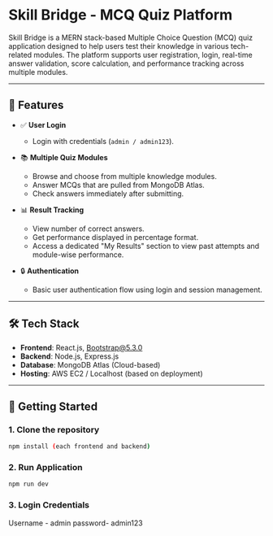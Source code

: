 # Skill Bridge - MCQ Quiz Platform

Skill Bridge is a MERN stack-based Multiple Choice Question (MCQ) quiz application designed to help users test their knowledge in various tech-related modules. The platform supports user registration, login, real-time answer validation, score calculation, and performance tracking across multiple modules.

---

## 🌟 Features

- ✅ **User Login**
  - Login with credentials (`admin / admin123`).

- 📚 **Multiple Quiz Modules**
  - Browse and choose from multiple knowledge modules.
  - Answer MCQs that are pulled from MongoDB Atlas.
  - Check answers immediately after submitting.

- 📊 **Result Tracking**
  - View number of correct answers.
  - Get performance displayed in percentage format.
  - Access a dedicated "My Results" section to view past attempts and module-wise performance.

- 🔒 **Authentication**
  - Basic user authentication flow using login and session management.

---

## 🛠️ Tech Stack

- **Frontend**: React.js, Bootstrap@5.3.0  
- **Backend**: Node.js, Express.js  
- **Database**: MongoDB Atlas (Cloud-based)  
- **Hosting**: AWS EC2 / Localhost (based on deployment)  

---

## 🚀 Getting Started

### 1. Clone the repository

```bash
npm install (each frontend and backend)
```

### 2. Run Application 
```bash
npm run dev
```

### 3. Login Credentials 
Username - admin
password- admin123


